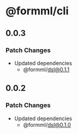 # @formml/cli

## 0.0.3

### Patch Changes

- Updated dependencies
  - @formml/dsl@0.1.1

## 0.0.2

### Patch Changes

- Updated dependencies
  - @formml/dsl@0.1.0

